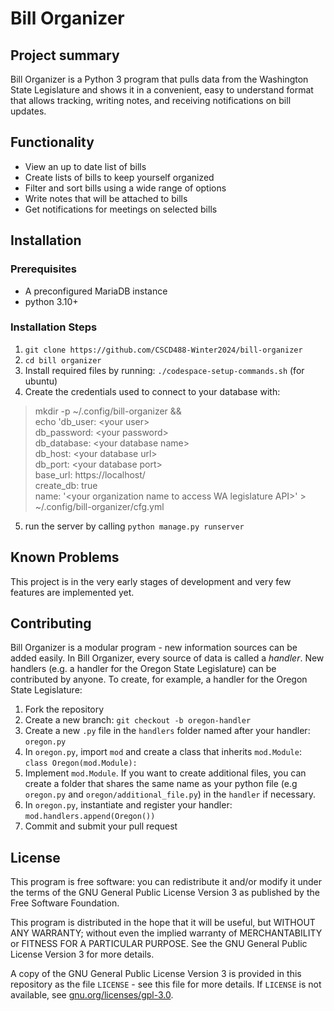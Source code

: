 # Bill Organizer

## Project summary

Bill Organizer is a Python 3 program that pulls data from the Washington State Legislature and shows it in a convenient, easy to understand format that allows tracking, writing notes, and receiving notifications on bill updates. 

## Functionality
- View an up to date list of bills
- Create lists of bills to keep yourself organized
- Filter and sort bills using a wide range of options
- Write notes that will be attached to bills
- Get notifications for meetings on selected bills

## Installation

### Prerequisites
<!-- - Docker
- Docker Compose -->
<!-- - Any web browser -->
- A preconfigured MariaDB instance
- python 3.10+

### Installation Steps
1. `git clone https://github.com/CSCD488-Winter2024/bill-organizer`
2. `cd bill organizer` 
3. Install required files by running:
`./codespace-setup-commands.sh`  (for ubuntu)
4. Create the credentials used to connect to your database with: 
>mkdir -p ~/.config/bill-organizer &&  
echo 'db_user: \<your user\>  
db_password: \<your password\>  
db_database: \<your database name\>  
db_host: \<your database url\>  
db_port: \<your database port\>  
base_url: https://localhost/  
create_db: true  
name: '\<your organization name to access WA legislature API\>' > ~/.config/bill-organizer/cfg.yml  
<!-- 5. populate your database with users stuff? by calling `python manage.py ???` //todo -->
5. run the server by calling `python manage.py runserver`

<!-- 3. `echo "DB_STORAGE_DIR: /put/storage/directory/here" > .env`
3. `docker compose up -d`
4. Open `http://localhost:53982` in your web browser. -->


## Known Problems
This project is in the very early stages of development and very few features are implemented yet.

## Contributing
Bill Organizer is a modular program - new information sources can be added easily. In Bill Organizer, every source of data is called a *handler*. New handlers (e.g. a handler for the Oregon State Legislature) can be contributed by anyone. To create, for example, a handler for the Oregon State Legislature:

1. Fork the repository
2. Create a new branch: `git checkout -b oregon-handler`
3. Create a new `.py` file in the `handlers` folder named after your handler: `oregon.py`
4. In `oregon.py`, import `mod` and create a class that inherits `mod.Module`: `class Oregon(mod.Module):`
5. Implement `mod.Module`. If you want to create additional files, you can create a folder that shares the same name as your python file (e.g `oregon.py` and `oregon/additional_file.py`) in the `handler` if necessary.
6. In `oregon.py`, instantiate and register your handler: `mod.handlers.append(Oregon())`
7. Commit and submit your pull request

## License
This program is free software: you can redistribute it and/or modify it under the terms of the GNU General Public License Version 3 as published by the Free Software Foundation.

This program is distributed in the hope that it will be useful, but WITHOUT ANY WARRANTY; without even the implied warranty of MERCHANTABILITY or FITNESS FOR A PARTICULAR PURPOSE. See the GNU General Public License Version 3 for more details.

A copy of the GNU General Public License Version 3 is provided in this repository as the file `LICENSE` - see this file for more details. If `LICENSE` is not available, see [gnu.org/licenses/gpl-3.0](https://www.gnu.org/licenses/gpl-3.0.html#license-text).